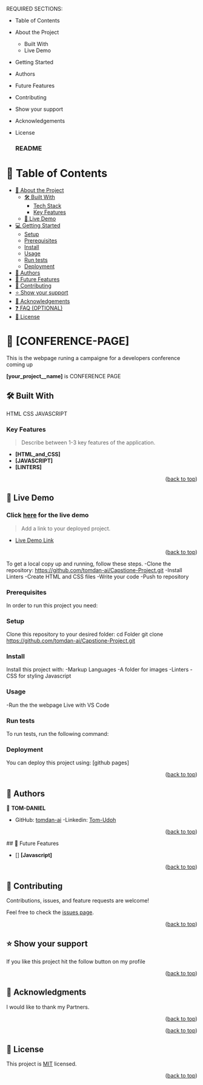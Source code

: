 <a name="readme-top"></a>

REQUIRED SECTIONS:
- Table of Contents
- About the Project
  - Built With
  - Live Demo
- Getting Started
- Authors
- Future Features
- Contributing
- Show your support
- Acknowledgements
- License

  <h3><b>README</b></h3>

</div>

<!-- TABLE OF CONTENTS -->

# 📗 Table of Contents

- [📖 About the Project](#about-project)
  - [🛠 Built With](#built-with)
    - [Tech Stack](#tech-stack)
    - [Key Features](#key-features)
  - [🚀 Live Demo](#live-demo)
- [💻 Getting Started](#getting-started)
  - [Setup](#setup)
  - [Prerequisites](#prerequisites)
  - [Install](#install)
  - [Usage](#usage)
  - [Run tests](#run-tests)
  - [Deployment](#triangular_flag_on_post-deployment)
- [👥 Authors](#authors)
- [🔭 Future Features](#future-features)
- [🤝 Contributing](#contributing)
- [⭐️ Show your support](#support)
- [🙏 Acknowledgements](#acknowledgements)
- [❓ FAQ (OPTIONAL)](#faq)
- [📝 License](#license)

<!-- PROJECT DESCRIPTION -->

# 📖 [CONFERENCE-PAGE] <a name="about-project"></a>
This is the webpage runing a campaigne for a developers conference coming up

**[your_project__name]** is CONFERENCE PAGE

## 🛠 Built With <a name="built-with"></a>
HTML
CSS
JAVASCRIPT

<!-- Features -->

### Key Features <a name="key-features"></a>

> Describe between 1-3 key features of the application.

- **[HTML_and_CSS]**
- **[JAVASCRIPT]**
- **[LINTERS]**

<p align="right">(<a href="#readme-top">back to top</a>)</p>

<!-- LIVE DEMO -->


## 🚀 Live Demo <a name="https://tomdan-ai.github.io/My-Portfolio/"></a>
### <p>Click <a href="">here</a> for the live demo</p>


> Add a link to your deployed project.

- [Live Demo Link](https://google.com)

<p align="right">(<a href="#readme-top">back to top</a>)</p>


To get a local copy up and running, follow these steps.
-Clone the repository: https://github.com/tomdan-ai/Capstione-Project.git
-Install Linters
-Create HTML and CSS files
-Write your code
-Push to repository

### Prerequisites

In order to run this project you need:
 

### Setup

Clone this repository to your desired folder:
cd Folder
git clone https://github.com/tomdan-ai/Capstione-Project.git

### Install

Install this project with:
-Markup Languages
-A folder for images
-Linters
-CSS for styling
Javascript

### Usage
-Run the the webpage Live with VS Code 

### Run tests

To run tests, run the following command:

### Deployment

You can deploy this project using: [github pages]


<p align="right">(<a href="#readme-top">back to top</a>)</p>


## 👥 Authors <a name="authors"></a>


👤 **TOM-DANIEL**

- GitHub: [tomdan-ai](https://github.com/tomdan-ai)
-Linkedin: [Tom-Udoh](https://www.linkedin.com/in/tom-udoh-a89046256/)


<p align="right">(<a href="#readme-top">back to top</a>)</p>
## 🔭 Future Features <a name="future-features"></a>


- [] **[Javascript]**
<p align="right">(<a href="#readme-top">back to top</a>)</p>


## 🤝 Contributing <a name="contributing"></a>

Contributions, issues, and feature requests are welcome!

Feel free to check the [issues page](../../issues/).

<p align="right">(<a href="#readme-top">back to top</a>)</p>


## ⭐️ Show your support <a name="support"></a>

If you like this project hit the follow button on my profile

<p align="right">(<a href="#readme-top">back to top</a>)</p>

## 🙏 Acknowledgments <a name="acknowledgements"></a>


I would like to thank my Partners.

<p align="right">(<a href="#readme-top">back to top</a>)</p>


<p align="right">(<a href="#readme-top">back to top</a>)</p>

## 📝 License <a name="license"></a>

This project is [MIT](./LICENSE.md) licensed.

<p align="right">(<a href="#readme-top">back to top</a>)</p>